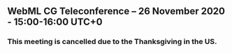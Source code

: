 ## WebML CG Teleconference – 26 November 2020 - 15:00-16:00 UTC+0

### This meeting is cancelled due to the Thanksgiving in the US.
